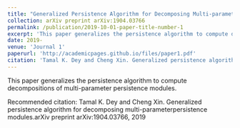 ```yaml
---
title: "Generalized Persistence Algorithm for Decomposing Multi-parameter Persistence Modules"
collection: arXiv preprint arXiv:1904.03766
permalink: /publication/2019-10-01-paper-title-number-1
excerpt: 'This paper generalizes the persistence algorithm to compute decompositions of multi-parameter persistence modules. '
date: 2019-
venue: 'Journal 1'
paperurl: 'http://academicpages.github.io/files/paper1.pdf'
citation: 'Tamal K. Dey and Cheng Xin. Generalized persistence algorithm for decomposing multi-parameterpersistence modules.arXiv preprint arXiv:1904.03766, 2019'
---
```

This paper generalizes the persistence algorithm to compute decompositions of multi-parameter persistence modules. 

<!-- [Download paper here](http://academicpages.github.io/files/paper1.pdf) -->

Recommended citation: Tamal K. Dey and Cheng Xin. Generalized persistence algorithm for decomposing multi-parameterpersistence modules.arXiv preprint arXiv:1904.03766, 2019
